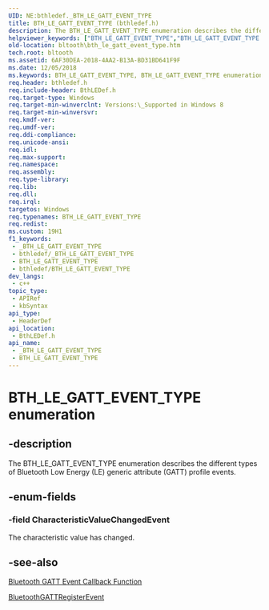 ```yaml
---
UID: NE:bthledef._BTH_LE_GATT_EVENT_TYPE
title: BTH_LE_GATT_EVENT_TYPE (bthledef.h)
description: The BTH_LE_GATT_EVENT_TYPE enumeration describes the different types of Bluetooth Low Energy (LE) generic attribute (GATT) profile events.
helpviewer_keywords: ["BTH_LE_GATT_EVENT_TYPE","BTH_LE_GATT_EVENT_TYPE enumeration [Bluetooth Devices]","CharacteristicValueChangedEvent","bltooth.bth_le_gatt_event_type","bthledef/BTH_LE_GATT_EVENT_TYPE","bthledef/CharacteristicValueChangedEvent"]
old-location: bltooth\bth_le_gatt_event_type.htm
tech.root: bltooth
ms.assetid: 6AF30DEA-2018-4AA2-B13A-BD31BD641F9F
ms.date: 12/05/2018
ms.keywords: BTH_LE_GATT_EVENT_TYPE, BTH_LE_GATT_EVENT_TYPE enumeration [Bluetooth Devices], CharacteristicValueChangedEvent, bltooth.bth_le_gatt_event_type, bthledef/BTH_LE_GATT_EVENT_TYPE, bthledef/CharacteristicValueChangedEvent
req.header: bthledef.h
req.include-header: BthLEDef.h
req.target-type: Windows
req.target-min-winverclnt: Versions:\_Supported in Windows 8
req.target-min-winversvr: 
req.kmdf-ver: 
req.umdf-ver: 
req.ddi-compliance: 
req.unicode-ansi: 
req.idl: 
req.max-support: 
req.namespace: 
req.assembly: 
req.type-library: 
req.lib: 
req.dll: 
req.irql: 
targetos: Windows
req.typenames: BTH_LE_GATT_EVENT_TYPE
req.redist: 
ms.custom: 19H1
f1_keywords:
 - _BTH_LE_GATT_EVENT_TYPE
 - bthledef/_BTH_LE_GATT_EVENT_TYPE
 - BTH_LE_GATT_EVENT_TYPE
 - bthledef/BTH_LE_GATT_EVENT_TYPE
dev_langs:
 - c++
topic_type:
 - APIRef
 - kbSyntax
api_type:
 - HeaderDef
api_location:
 - BthLEDef.h
api_name:
 - _BTH_LE_GATT_EVENT_TYPE
 - BTH_LE_GATT_EVENT_TYPE
---
```


# BTH_LE_GATT_EVENT_TYPE enumeration


## -description

The BTH_LE_GATT_EVENT_TYPE enumeration describes the different types of Bluetooth Low Energy (LE) generic attribute (GATT) profile  events.

## -enum-fields

### -field CharacteristicValueChangedEvent

The characteristic value has changed.

## -see-also

<a href="/windows/desktop/api/bthledef/nc-bthledef-pfnbluetooth_gatt_event_callback">Bluetooth GATT Event Callback Function</a>



<a href="/windows/desktop/api/bluetoothleapis/nf-bluetoothleapis-bluetoothgattregisterevent">BluetoothGATTRegisterEvent</a>

